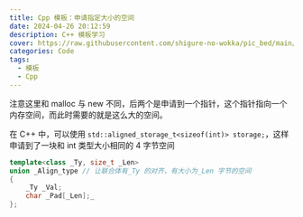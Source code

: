 ```yaml
---
title: Cpp 模板：申请指定大小的空间
date: 2024-04-26 20:12:59
description: C++ 模板学习
cover: https://raw.githubusercontent.com/shigure-no-wokka/pic_bed/main/imgs/family_code.jpg
categories: Code
tags:
  - 模板
  - Cpp
---
```


注意这里和 malloc 与 new 不同，后两个是申请到一个指针，这个指针指向一个内存空间，而此时需要的就是这么大的空间。

在 C++ 中，可以使用 `std::aligned_storage_t<sizeof(int)> storage;`，这样申请到了一块和 int 类型大小相同的 4 字节空间

```cpp
template<class _Ty, size_t _Len>
union _Align_type // 让联合体有_Ty 的对齐，有大小为_Len 字节的空间
{
	_Ty _Val;
	char _Pad[_Len];_
};
```
